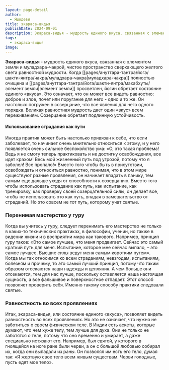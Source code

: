 ```yaml
---
layout: page-detail
author:
  - Яшодеви
title: экараса-видья
publishDate: 2024-09-01
description: Экараса-видья - мудрость единого вкуса, связанная с элементом земли и муладхара-чакрой, чистое пространство сверкающего желтого света равностной мудрости.
tags:
  - экараса-видья
image:
---
```

**Экараса-видья** - мудрость единого вкуса, связанная с элементом земли и муладхара-чакрой, чистое пространство сверкающего желтого света равностной мудрости.
Когда [[pages/ануттара-тантра/йога/шакти-янтра/чакра/муладхара-чакра|муладхара-чакра]] полностью очищена и [[pages/ануттара-тантра/йога/шакти-янтра/махабхуты/элемент земли|элемент земли]] просветлен, йогин обретает состояние единого «вкуса». Это означает, что он может все видеть равностно: доброе и злое, почет или поругание для него - одно и то же. Он настолько погружен в созерцание, что все явления для него одного порядка. Великая равностная мудрость дает один «вкус» всем переживаниям. Созерцание обретает подлинную устойчивость.

#### Использование страдания как пути

Иногда практик может быть настолько привязан к себе, что если заболевает, то начинает очень мнительно относиться к этому, и у него появляется очень сильное беспокойство ума: «О, это такая проблема! Ведь я не смогу теперь практиковать и не достигну освобождения, все идет крахом! Весь мой жизненный путь под угрозой, потому что я заболел! Все пропало!» Вместо того чтобы быть в присутствии, освобождать и относиться равностно, понимая, что в этом мире существуют разные проявления, он начинает впадать в панику, тем самым еще дальше уходя от способности к созерцанию. Вместо того чтобы использовать страдание как путь, как испытание, как тренировку, как проверку своей созерцательной силы, он делает все, чтобы не использовать это как путь, впадая в замешательство от страданий. Но это совсем не тот путь, которому учат святые.

### Перенимая мастерство у гуру

Когда вы учитесь у гуру, следует перенимать его мастерство не только в каких-то технических практиках, в философии, учении, но также в видении жизни и в восприятии мира как такового. Например, принцип гуру таков: «Это самое лучшее, что меня продвигает. Сейчас это самый краткий путь для меня. Испытание, которое мне сейчас выпало, – это самое лучшее. Высшие силы ведут меня самым коротким путем». Когда мы так относимся ко всем страданиям, невзгодам, испытаниям, болезням и прочему, то это самый лучший принцип, потому что таким образом отсекаются наши надежды и цепляния. А чем больше они отсекаются, тем для нас лучше, поскольку оставляется наша настоящая сущность, а все фальшивое и поверхностное отпадает. Этот способ позволяет проверить себя. Именно такому способу практики следовали святые.

### Равностность во всех проявлениях

Итак, экараса-видья, или состояние единого «вкуса», позволяет видеть равностность во всех проявлениях. Но это не означает, что нужно не заботиться о своем физическом теле. В Индии есть аскеты, которые думают, что чем хуже телу, тем лучше для духа. Они не только не заботятся о теле, потому что оно временно и умирает, а даже специально истязают его. Например, был святой, у которого в гноящейся на ноге ране были черви, а он с большой любовью собирал их, когда они выпадали из раны. Он позволял им есть его тело, думая так: «Я жертвую свое тело всем живым существам. Черви голодные, пусть едят мое тело».
